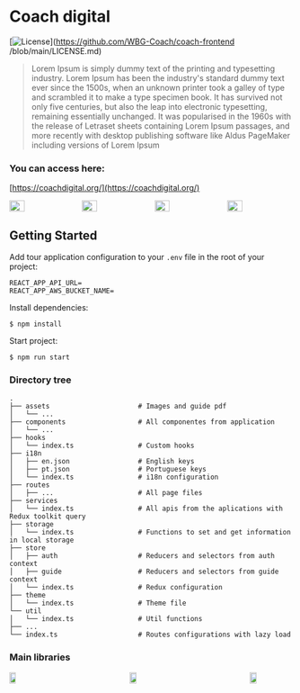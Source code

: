 # Coach digital
[![License](https://img.shields.io/badge/license-MIT-blue.svg)](https://github.com/WBG-Coach/coach-frontend
/blob/main/LICENSE.md)

> Lorem Ipsum is simply dummy text of the printing and typesetting industry. Lorem Ipsum has been the industry's standard dummy text ever since the 1500s, when an unknown printer took a galley of type and scrambled it to make a type specimen book. It has survived not only five centuries, but also the leap into electronic typesetting, remaining essentially unchanged. It was popularised in the 1960s with the release of Letraset sheets containing Lorem Ipsum passages, and more recently with desktop publishing software like Aldus PageMaker including versions of Lorem Ipsum

### You can access here:
[https://coachdigital.org/](https://coachdigital.org/)

<div style="display: flex; flex-direction: row; justify-content: space-between; width: 100%;">
  <img width="23%" src="https://user-images.githubusercontent.com/13595853/213287692-a5c2a9f4-d7c3-472f-934e-f304a6fa3c53.png" />
  <img  width="23%" src="https://user-images.githubusercontent.com/13595853/213287737-f4e665d7-1fce-413d-8ceb-14f809d280b8.png" />
  <img width="23%" src="https://user-images.githubusercontent.com/13595853/213290357-93e157e0-9660-43ba-8374-45dc747e1037.png" />
  <img width="23%" src="https://user-images.githubusercontent.com/13595853/213291784-3b5019ff-94d5-4819-8d72-cb34b30b2d0c.png" />
</div>

## Getting Started

Add tour application configuration to your `.env` file in the root of your project:

```shell
REACT_APP_API_URL=
REACT_APP_AWS_BUCKET_NAME=
```

Install dependencies:

```shell
$ npm install
```

Start project:

```shell
$ npm run start
```

### Directory tree

    .
    ├── assets                      # Images and guide pdf
    │   └── ...                     
    ├── components                  # All componentes from application
    │   └── ...                     
    ├── hooks                       
    │   └── index.ts                # Custom hooks
    ├── i18n                        
    │   ├── en.json                 # English keys
    │   ├── pt.json                 # Portuguese keys
    │   └── index.ts                # i18n configuration
    ├── routes
    │   ├── ...                     # All page files
    ├── services
    │   └── index.ts                # All apis from the aplications with Redux toolkit query
    ├── storage
    │   └── index.ts                # Functions to set and get information in local storage
    ├── store
    │   ├── auth                    # Reducers and selectors from auth context
    │   ├── guide                   # Reducers and selectors from guide context
    │   └── index.ts                # Redux configuration
    ├── theme
    │   └── index.ts                # Theme file
    └── util
    │   └── index.ts                # Util functions
    ├── ...
    └── index.ts                    # Routes configurations with lazy load
    

### Main libraries
<div style="display: flex; flex-direction: row; justify-content: space-between; width: 100%;">
  <img width="15%" src="https://user-images.githubusercontent.com/13595853/213292865-f145bf92-2aac-419e-bd5d-5fc4c387e9cd.png" />
  <img width="15%" src="https://user-images.githubusercontent.com/13595853/213292795-8e0fd530-745c-4222-a69d-f6d61b3486d4.png" />
  <img width="15%" src="https://user-images.githubusercontent.com/13595853/213293171-b7eba42c-b3b7-49d6-bd6b-2ea9abff0e14.png" />
</div>
